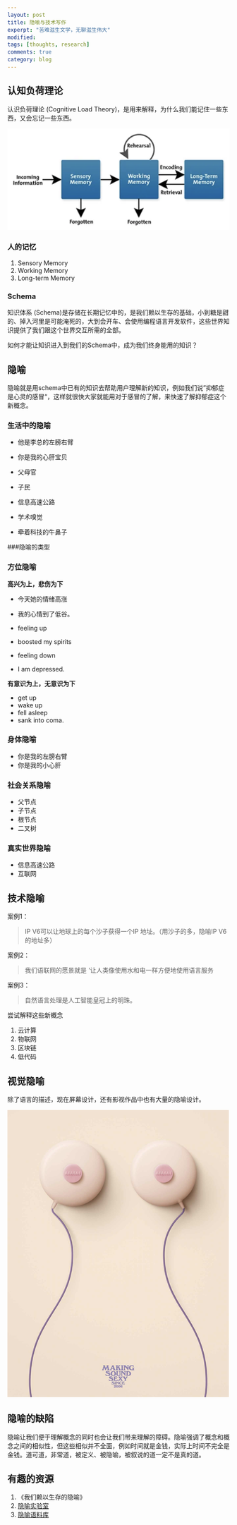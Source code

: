 ```yaml
---
layout: post
title: 隐喻与技术写作
experpt: "苦难滋生文学，无聊滋生伟大"
modified: 
tags: [thoughts, research]
comments: true
category: blog
---
```








## 认知负荷理论

认识负荷理论 (Cognitive Load Theory)，是用来解释，为什么我们能记住一些东西，又会忘记一些东西。



![人的认知架构](/assets/blog-images/202205/clt.png)



###  人的记忆

1. Sensory Memory
2. Working Memory
3. Long-term Memory



### Schema

知识体系 (Schema)是存储在长期记忆中的，是我们赖以生存的基础，小到糖是甜的、掉入河里是可能淹死的，大到会开车、会使用编程语言开发软件，这些世界知识提供了我们跟这个世界交互所需的全部。

如何才能让知识进入到我们的Schema中，成为我们终身能用的知识？



## 隐喻

隐喻就是用schema中已有的知识去帮助用户理解新的知识，例如我们说”抑郁症是心灵的感冒“，这样就很快大家就能用对于感冒的了解，来快速了解抑郁症这个新概念。



### 生活中的隐喻

- 他是李总的左膀右臂

- 你是我的心肝宝贝

- 父母官

- 子民

- 信息高速公路

- 学术嗅觉

- 牵着科技的牛鼻子


###隐喻的类型



### 方位隐喻

**高兴为上，悲伤为下**

- 今天她的情绪高涨
- 我的心情到了低谷。

- feeling up
- boosted my spirits
- feeling down
- I am depressed.


**有意识为上，无意识为下**
- get up
- wake up
- fell asleep
- sank into coma.


### 身体隐喻
- 你是我的左膀右臂
- 你是我的小心肝

### 社会关系隐喻
- 父节点
- 子节点
- 根节点
- 二叉树

### 真实世界隐喻
- 信息高速公路
- 互联网



## 技术隐喻

案例1：

> IP V6可以让地球上的每个沙子获得一个IP 地址。（用沙子的多，隐喻IP V6的地址多）



案例2：

> 我们语联网的愿景就是 ‘让人类像使用水和电一样方便地使用语言服务
> 



案例3：



> 自然语言处理是人工智能皇冠上的明珠。



尝试解释这些新概念

1. 云计算
2. 物联网
3. 区块链
4. 低代码



## 视觉隐喻

除了语言的描述，现在屏幕设计，还有影视作品中也有大量的隐喻设计。

![耳机的隐喻](/assets/blog-images/202205/earpiece.png)





## 隐喻的缺陷

隐喻让我们便于理解概念的同时也会让我们带来理解的障碍。隐喻强调了概念和概念之间的相似性，但这些相似并不全面，例如时间就是金钱，实际上时间不完全是金钱。道可道，非常道，被定义、被隐喻，被叙说的道一定不是真的道。



## 有趣的资源

1. 《我们赖以生存的隐喻》
2. [隐喻实验室](http://metaphorlab.org/)
3. [隐喻语料库](http://www.vismet.org/metcor/documentation/home.html)

